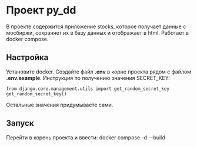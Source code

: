 # Проект py_dd

В проекте содержится приложение stocks, которое получает
данные с мосбиржи, сохраняет их в базу данных и отображает в html.
Работает в docker compose.

## Настройка

Установите docker.
Создайте файл **.env** в корне проекта рядом с файлом **.env.example**.
Инструкция по получению значения SECRET_KEY:
```
from django.core.management.utils import get_random_secret_key
get_random_secret_key()
```
Остальные значения придумываете сами.

## Запуск

Перейти в корень проекта и ввести:
docker compose -d --build
